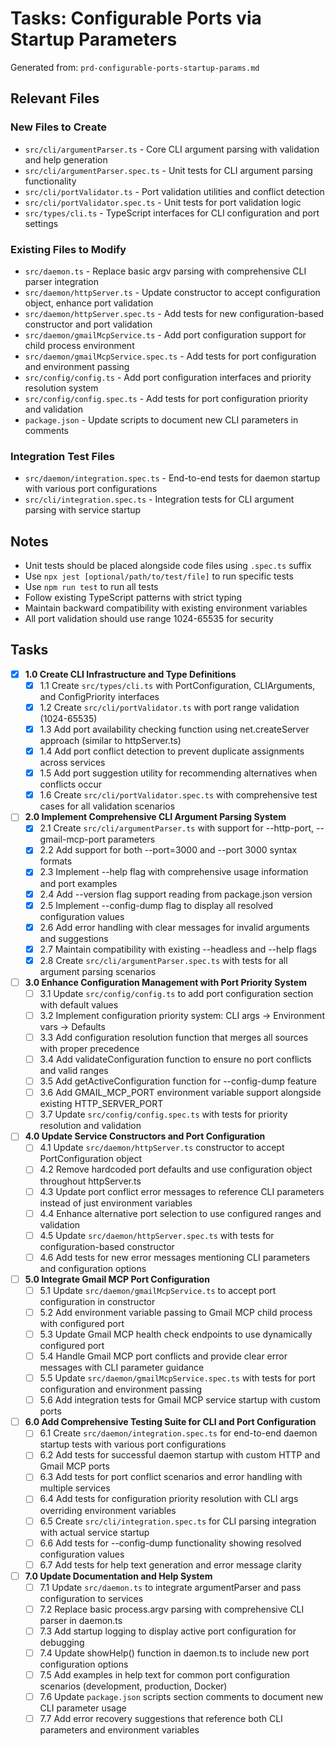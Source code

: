 # Tasks: Configurable Ports via Startup Parameters

Generated from: `prd-configurable-ports-startup-params.md`

## Relevant Files

### New Files to Create
- `src/cli/argumentParser.ts` - Core CLI argument parsing with validation and help generation
- `src/cli/argumentParser.spec.ts` - Unit tests for CLI argument parsing functionality  
- `src/cli/portValidator.ts` - Port validation utilities and conflict detection
- `src/cli/portValidator.spec.ts` - Unit tests for port validation logic
- `src/types/cli.ts` - TypeScript interfaces for CLI configuration and port settings

### Existing Files to Modify
- `src/daemon.ts` - Replace basic argv parsing with comprehensive CLI parser integration
- `src/daemon/httpServer.ts` - Update constructor to accept configuration object, enhance port validation
- `src/daemon/httpServer.spec.ts` - Add tests for new configuration-based constructor and port validation
- `src/daemon/gmailMcpService.ts` - Add port configuration support for child process environment
- `src/daemon/gmailMcpService.spec.ts` - Add tests for port configuration and environment passing
- `src/config/config.ts` - Add port configuration interfaces and priority resolution system
- `src/config/config.spec.ts` - Add tests for port configuration priority and validation
- `package.json` - Update scripts to document new CLI parameters in comments

### Integration Test Files
- `src/daemon/integration.spec.ts` - End-to-end tests for daemon startup with various port configurations
- `src/cli/integration.spec.ts` - Integration tests for CLI argument parsing with service startup

## Notes

- Unit tests should be placed alongside code files using `.spec.ts` suffix
- Use `npx jest [optional/path/to/test/file]` to run specific tests  
- Use `npm run test` to run all tests
- Follow existing TypeScript patterns with strict typing
- Maintain backward compatibility with existing environment variables
- All port validation should use range 1024-65535 for security

## Tasks

- [x] **1.0 Create CLI Infrastructure and Type Definitions**
  - [x] 1.1 Create `src/types/cli.ts` with PortConfiguration, CLIArguments, and ConfigPriority interfaces
  - [x] 1.2 Create `src/cli/portValidator.ts` with port range validation (1024-65535)
  - [x] 1.3 Add port availability checking function using net.createServer approach (similar to httpServer.ts)
  - [x] 1.4 Add port conflict detection to prevent duplicate assignments across services
  - [x] 1.5 Add port suggestion utility for recommending alternatives when conflicts occur
  - [x] 1.6 Create `src/cli/portValidator.spec.ts` with comprehensive test cases for all validation scenarios

- [ ] **2.0 Implement Comprehensive CLI Argument Parsing System**
  - [x] 2.1 Create `src/cli/argumentParser.ts` with support for --http-port, --gmail-mcp-port parameters
  - [x] 2.2 Add support for both --port=3000 and --port 3000 syntax formats
  - [x] 2.3 Implement --help flag with comprehensive usage information and port examples
  - [x] 2.4 Add --version flag support reading from package.json version
  - [x] 2.5 Implement --config-dump flag to display all resolved configuration values
  - [x] 2.6 Add error handling with clear messages for invalid arguments and suggestions
  - [x] 2.7 Maintain compatibility with existing --headless and --help flags
  - [x] 2.8 Create `src/cli/argumentParser.spec.ts` with tests for all argument parsing scenarios

- [ ] **3.0 Enhance Configuration Management with Port Priority System**
  - [ ] 3.1 Update `src/config/config.ts` to add port configuration section with default values
  - [ ] 3.2 Implement configuration priority system: CLI args → Environment vars → Defaults
  - [ ] 3.3 Add configuration resolution function that merges all sources with proper precedence
  - [ ] 3.4 Add validateConfiguration function to ensure no port conflicts and valid ranges
  - [ ] 3.5 Add getActiveConfiguration function for --config-dump feature
  - [ ] 3.6 Add GMAIL_MCP_PORT environment variable support alongside existing HTTP_SERVER_PORT
  - [ ] 3.7 Update `src/config/config.spec.ts` with tests for priority resolution and validation

- [ ] **4.0 Update Service Constructors and Port Configuration**
  - [ ] 4.1 Update `src/daemon/httpServer.ts` constructor to accept PortConfiguration object
  - [ ] 4.2 Remove hardcoded port defaults and use configuration object throughout httpServer.ts
  - [ ] 4.3 Update port conflict error messages to reference CLI parameters instead of just environment variables
  - [ ] 4.4 Enhance alternative port selection to use configured ranges and validation
  - [ ] 4.5 Update `src/daemon/httpServer.spec.ts` with tests for configuration-based constructor
  - [ ] 4.6 Add tests for new error messages mentioning CLI parameters and configuration options

- [ ] **5.0 Integrate Gmail MCP Port Configuration**
  - [ ] 5.1 Update `src/daemon/gmailMcpService.ts` to accept port configuration in constructor
  - [ ] 5.2 Add environment variable passing to Gmail MCP child process with configured port
  - [ ] 5.3 Update Gmail MCP health check endpoints to use dynamically configured port
  - [ ] 5.4 Handle Gmail MCP port conflicts and provide clear error messages with CLI parameter guidance
  - [ ] 5.5 Update `src/daemon/gmailMcpService.spec.ts` with tests for port configuration and environment passing
  - [ ] 5.6 Add integration tests for Gmail MCP service startup with custom ports

- [ ] **6.0 Add Comprehensive Testing Suite for CLI and Port Configuration**
  - [ ] 6.1 Create `src/daemon/integration.spec.ts` for end-to-end daemon startup tests with various port configurations
  - [ ] 6.2 Add tests for successful daemon startup with custom HTTP and Gmail MCP ports
  - [ ] 6.3 Add tests for port conflict scenarios and error handling with multiple services
  - [ ] 6.4 Add tests for configuration priority resolution with CLI args overriding environment variables
  - [ ] 6.5 Create `src/cli/integration.spec.ts` for CLI parsing integration with actual service startup
  - [ ] 6.6 Add tests for --config-dump functionality showing resolved configuration values
  - [ ] 6.7 Add tests for help text generation and error message clarity

- [ ] **7.0 Update Documentation and Help System**
  - [ ] 7.1 Update `src/daemon.ts` to integrate argumentParser and pass configuration to services
  - [ ] 7.2 Replace basic process.argv parsing with comprehensive CLI parser in daemon.ts
  - [ ] 7.3 Add startup logging to display active port configuration for debugging
  - [ ] 7.4 Update showHelp() function in daemon.ts to include new port configuration options
  - [ ] 7.5 Add examples in help text for common port configuration scenarios (development, production, Docker)
  - [ ] 7.6 Update `package.json` scripts section comments to document new CLI parameter usage
  - [ ] 7.7 Add error recovery suggestions that reference both CLI parameters and environment variables